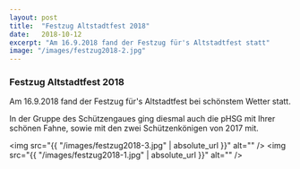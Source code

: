 ```yaml
---
layout: post
title:  "Festzug Altstadtfest 2018"
date:   2018-10-12
excerpt: "Am 16.9.2018 fand der Festzug für's Altstadtfest statt"
image: "/images/festzug2018-2.jpg"
---
```


### Festzug Altstadtfest 2018

Am 16.9.2018 fand der Festzug für's Altstadtfest bei schönstem Wetter statt.

In der Gruppe des Schützengaues ging diesmal auch die pHSG mit Ihrer schönen Fahne, sowie mit den zwei Schützenkönigen von 2017 mit.

<span class="image fit"><img src="{{ "/images/festzug2018-3.jpg" | absolute_url }}" alt="" /></span>
<span class="image fit"><img src="{{ "/images/festzug2018-1.jpg" | absolute_url }}" alt="" /></span>
